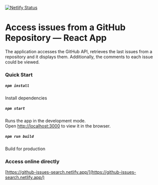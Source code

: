 [![Netlify Status](https://api.netlify.com/api/v1/badges/ae26ee62-5b89-49dd-b800-dd4a39e64264/deploy-status)](https://app.netlify.com/sites/github-issues-search/deploys)

# Access issues from a GitHub Repository — React App
The application accesses the GitHub API, retrieves the last issues from a repository and it displays them. Additionally, the comments to each issue could be viewed.

### Quick Start
##### `npm install`  
Install dependencies

##### `npm start`
Runs the app in the development mode.\
Open [http://localhost:3000](http://localhost:3000) to view it in the browser.

##### `npm run build`
Build for production

### Access online directly
[https://github-issues-search.netlify.app/](https://github-issues-search.netlify.app/)
